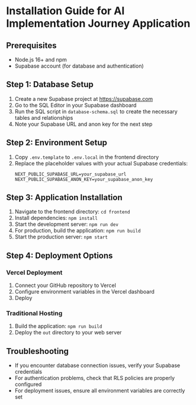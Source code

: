 # Installation Guide for AI Implementation Journey Application

## Prerequisites
- Node.js 16+ and npm
- Supabase account (for database and authentication)

## Step 1: Database Setup
1. Create a new Supabase project at https://supabase.com
2. Go to the SQL Editor in your Supabase dashboard
3. Run the SQL script in `database-schema.sql` to create the necessary tables and relationships
4. Note your Supabase URL and anon key for the next step

## Step 2: Environment Setup
1. Copy `.env.template` to `.env.local` in the frontend directory
2. Replace the placeholder values with your actual Supabase credentials:
   ```
   NEXT_PUBLIC_SUPABASE_URL=your_supabase_url
   NEXT_PUBLIC_SUPABASE_ANON_KEY=your_supabase_anon_key
   ```

## Step 3: Application Installation
1. Navigate to the frontend directory: `cd frontend`
2. Install dependencies: `npm install`
3. Start the development server: `npm run dev`
4. For production, build the application: `npm run build`
5. Start the production server: `npm start`

## Step 4: Deployment Options
### Vercel Deployment
1. Connect your GitHub repository to Vercel
2. Configure environment variables in the Vercel dashboard
3. Deploy

### Traditional Hosting
1. Build the application: `npm run build`
2. Deploy the `out` directory to your web server

## Troubleshooting
- If you encounter database connection issues, verify your Supabase credentials
- For authentication problems, check that RLS policies are properly configured
- For deployment issues, ensure all environment variables are correctly set
